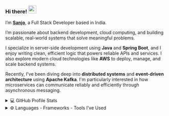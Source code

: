 ### Hi there! <img src="https://emojis.slackmojis.com/emojis/images/1536351075/4594/blob-wave.gif" width="25"/>

I’m [**Sanjo**](https://my-portfolio-unst.vercel.app/), a Full Stack Developer based in India.

I’m passionate about backend development, cloud computing, and building scalable, real-world systems that solve meaningful problems.

I specialize in server-side development using **Java** and **Spring Boot**, and I enjoy writing clean, efficient logic that powers reliable APIs and services. I also explore modern cloud technologies like **AWS** to deploy, manage, and scale backend systems.

Recently, I've been diving deep into **distributed systems** and **event-driven architecture** using **Apache Kafka**. I'm particularly interested in how microservices can communicate reliably and efficiently through asynchronous messaging.



<details>
  <summary>💻 GitHub Profile Stats</summary>
    <div>
        <h2 align="center">📊 Github Stats</h2>
        <br />
        <p align="center">
            <img src="https://github-readme-stats.vercel.app/api?username=skywalker690&show_icons=true&theme=codeSTACKr&hide_border=true&cache=0" alt="GitHub Stats"/>
        </p>
        <p align="center">
            <div align="center"> <img src="https://github-profile-trophy.vercel.app/?username=ardr000005&theme=onedark&no-frame=true&no-bg=true&margin-w=15&row=2&column=4"> </div>
        </p>
    </div>
</details>

<details>
    <summary>⚙️ Languages - Frameworks - Tools I've Used</summary>
   <div align="center">
      <h2 align="center"><strong>⚒️ Languages - Frameworks - Tools I've Used ⚒️</strong></h2>
      <img src="https://skillicons.dev/icons?i=java,spring,react,tailwind,postgres,kafka,graphql,aws,idea,postman,git" />
</div>
</details>


